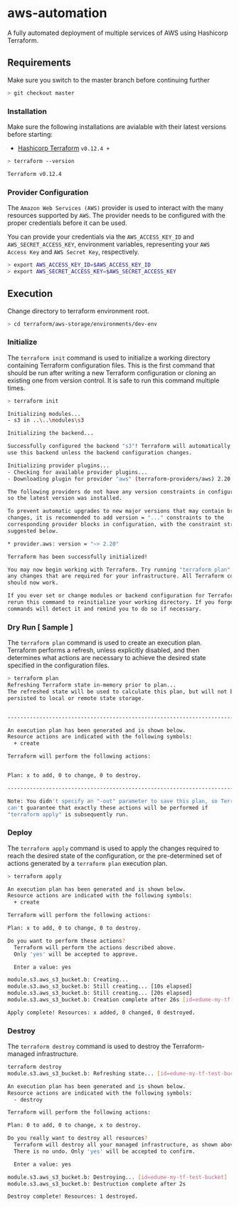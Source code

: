 # aws-automation

A fully automated deployment of multiple services of AWS using Hashicorp Terraform.

## Requirements

Make sure you switch to the master branch before continuing further

```bash
> git checkout master
```

### Installation

Make sure the following installations are avialable with their latest versions before starting:

* [Hashicorp Terraform](https://www.terraform.io/downloads.html) `v0.12.4 +`

```bash
> terraform --version

Terraform v0.12.4
```

### Provider Configuration

The `Amazon Web Services (AWS)` provider is used to interact with the many resources supported by `AWS`. The provider needs to be configured with the proper credentials before it can be used.

You can provide your credentials via the `AWS_ACCESS_KEY_ID` and `AWS_SECRET_ACCESS_KEY`, environment variables, representing your `AWS Access Key` and `AWS Secret Key`, respectively.

```bash
> export AWS_ACCESS_KEY_ID=$AWS_ACCESS_KEY_ID
> export AWS_SECRET_ACCESS_KEY=$AWS_SECRET_ACCESS_KEY
```

## Execution

Change directory to terraform environment root.

```bash
> cd terraform/aws-storage/environments/dev-env
```

### Initialize

The `terraform init` command is used to initialize a working directory containing Terraform configuration files. This is the first command that should be run after writing a new Terraform configuration or cloning an existing one from version control. It is safe to run this command multiple times.

```bash
> terraform init

Initializing modules...
- s3 in ..\..\modules\s3

Initializing the backend...

Successfully configured the backend "s3"! Terraform will automatically
use this backend unless the backend configuration changes.

Initializing provider plugins...
- Checking for available provider plugins...
- Downloading plugin for provider "aws" (terraform-providers/aws) 2.20.0...

The following providers do not have any version constraints in configuration,
so the latest version was installed.

To prevent automatic upgrades to new major versions that may contain breaking
changes, it is recommended to add version = "..." constraints to the
corresponding provider blocks in configuration, with the constraint strings
suggested below.

* provider.aws: version = "~> 2.20"

Terraform has been successfully initialized!

You may now begin working with Terraform. Try running "terraform plan" to see
any changes that are required for your infrastructure. All Terraform commands
should now work.

If you ever set or change modules or backend configuration for Terraform,
rerun this command to reinitialize your working directory. If you forget, other
commands will detect it and remind you to do so if necessary.

```

### Dry Run [ Sample ]

The `terraform plan` command is used to create an execution plan. Terraform performs a refresh, unless explicitly disabled, and then determines what actions are necessary to achieve the desired state specified in the configuration files.

```bash
> terraform plan
Refreshing Terraform state in-memory prior to plan...
The refreshed state will be used to calculate this plan, but will not be
persisted to local or remote state storage.


------------------------------------------------------------------------

An execution plan has been generated and is shown below.
Resource actions are indicated with the following symbols:
  + create

Terraform will perform the following actions:


Plan: x to add, 0 to change, 0 to destroy.

------------------------------------------------------------------------

Note: You didn't specify an "-out" parameter to save this plan, so Terraform
can't guarantee that exactly these actions will be performed if
"terraform apply" is subsequently run.

```

### Deploy

The `terraform apply` command is used to apply the changes required to reach the desired state of the configuration, or the pre-determined set of actions generated by a `terraform plan` execution plan.

```bash
> terraform apply

An execution plan has been generated and is shown below.
Resource actions are indicated with the following symbols:
  + create

Terraform will perform the following actions:

Plan: x to add, 0 to change, 0 to destroy.

Do you want to perform these actions?
  Terraform will perform the actions described above.
  Only 'yes' will be accepted to approve.

  Enter a value: yes

module.s3.aws_s3_bucket.b: Creating...
module.s3.aws_s3_bucket.b: Still creating... [10s elapsed]
module.s3.aws_s3_bucket.b: Still creating... [20s elapsed]
module.s3.aws_s3_bucket.b: Creation complete after 26s [id=edume-my-tf-test-bucket]

Apply complete! Resources: x added, 0 changed, 0 destroyed.

```

### Destroy

The `terraform destroy` command is used to destroy the Terraform-managed infrastructure.

```bash
terraform destroy
module.s3.aws_s3_bucket.b: Refreshing state... [id=edume-my-tf-test-bucket]

An execution plan has been generated and is shown below.
Resource actions are indicated with the following symbols:
  - destroy

Terraform will perform the following actions:

Plan: 0 to add, 0 to change, x to destroy.

Do you really want to destroy all resources?
  Terraform will destroy all your managed infrastructure, as shown above.
  There is no undo. Only 'yes' will be accepted to confirm.

  Enter a value: yes

module.s3.aws_s3_bucket.b: Destroying... [id=edume-my-tf-test-bucket]
module.s3.aws_s3_bucket.b: Destruction complete after 2s

Destroy complete! Resources: 1 destroyed.

```

